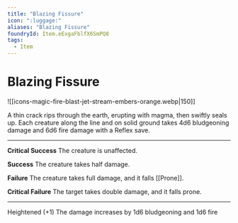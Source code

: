 ```yaml
---
title: "Blazing Fissure"
icon: ":luggage:"
aliases: "Blazing Fissure"
foundryId: Item.eExgaFblfX6SmPQ8
tags:
  - Item
---
```


# Blazing Fissure
![[icons-magic-fire-blast-jet-stream-embers-orange.webp|150]]

A thin crack rips through the earth, erupting with magma, then swiftly seals up. Each creature along the line and on solid ground takes 4d6 bludgeoning damage and 6d6 fire damage with a Reflex save.

* * *

**Critical Success** The creature is unaffected.

**Success** The creature takes half damage.

**Failure** The creature takes full damage, and it falls [[Prone]].

**Critical Failure** The target takes double damage, and it falls prone.

* * *

Heightened (+1) The damage increases by 1d6 bludgeoning and 1d6 fire
